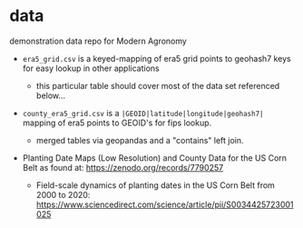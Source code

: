 # data
demonstration data repo for Modern Agronomy


- `era5_grid.csv` is a keyed-mapping of era5 grid points to geohash7 keys for easy lookup in other applications
  - this particular table should cover most of the data set referenced below...
    
- `county_era5_grid.csv` is a `|GEOID|latitude|longitude|geohash7|` mapping of era5 points to GEOID's for fips lookup.
  - merged tables via geopandas and a "contains" left join.
    
- Planting Date Maps (Low Resolution) and County Data for the US Corn Belt as found at: https://zenodo.org/records/7790257
  - Field-scale dynamics of planting dates in the US Corn Belt from 2000 to 2020: https://www.sciencedirect.com/science/article/pii/S0034425723001025
